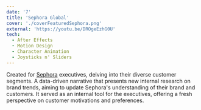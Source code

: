 ```yaml
---
date: '7'
title: 'Sephora Global'
cover: './coverFeaturedSephora.png'
external: 'https://youtu.be/DROgeEzhG0U'
tech:
  - After Effects
  - Motion Design
  - Character Animation
  - Joysticks n' Sliders
---
```


Created for [Sephora](coverFeaturedDemoReel2024.png) executives, delving into their diverse customer segments. A data-driven narrative that presents new internal research on brand trends, aiming to update Sephora's understanding of their brand and customers. It served as an internal tool for the executives, offering a fresh perspective on customer motivations and preferences.
